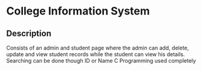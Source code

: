 # College Information System

## Description 
Consists of an admin and student page where the admin can add, delete, update and view student records while the student can view his details.
Searching can be done though ID or Name
C Programming used completely 
